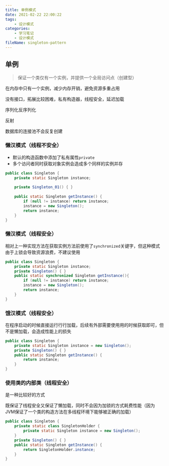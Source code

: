 ```yaml
---
title: 单例模式
date: 2021-02-22 22:00:22
tags:
	- 设计模式
categories:
	- 学习笔记
	- 设计模式
fileName: singleton-pattern
---
```


## 单例

> 保证一个类仅有一个实例，并提供一个全局访问点（创建型）

在内存中只有一个实例，减少内存开销，避免资源多重占用

没有接口，拓展比较困难，私有构造器，线程安全，延迟加载

序列化反序列化

反射





数据库的连接池不会反复创建



### 懒汉模式（线程不安全）

* 默认的构造函数中添加了私有属性`private`
* 多个访问者同时获取对象实例会造成多个同样的实例并存

```java
public class Singleton {
    private static Singleton instance;
    
    private Singleton_01() { }
    
    public static Singleton getInstance() {
        if (null != instance) return instance;
        instance = new Singleton();
        return instance;
    }
}
```



### 懒汉模式（线程安全）

相对上一种实现方法在获取实例方法前使用了`synchronized`关键字，但这种模式由于上锁会导致资源浪费，不建议使用

```java
public class Singleton {
    private static Singleton instance;
    private Singleton() { }
    public static synchronized Singleton getInstance(){
        if (null != instance) return instance;
        instance = new Singleton();
        return instance;
    }
}
```



### 饿汉模式（线程安全）

在程序启动的时候直接运⾏行行加载，后续有外部需要使⽤用的时候获取即可，但不是懒加载，会造成性能上的损失

```java
public class Singleton {
    private static Singleton instance = new Singleton();
    private Singleton() { }
    public static Singleton getInstance() {
    	return instance;
    }
}
```



### 使用类的内部类（线程安全）

是一种比较好的方式

既保证了线程安全又保证了懒加载，同时不会因为加锁的方式耗费性能（因为JVM保证了一个类的构造方法在多线程环境下能够被正确的加载）

```java
public class Singleton {
    private static class SingletonHolder {
    	private static Singleton instance = new Singleton();
    }
    private Singleton() { }
    public static Singleton getInstance() {
    	return SingletonHolder.instance;
    }
}
```





